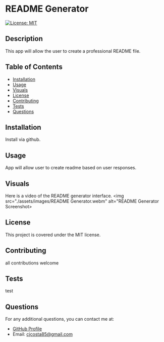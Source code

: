
  # README Generator
  [![License: MIT](https://img.shields.io/badge/License-MIT-yellow.svg)](https://opensource.org/licenses/MIT)
  ## Description
  This app will allow the user to create a professional README file.
  ## Table of Contents
  - [Installation](#installation)
  - [Usage](#usage)
  - [Visuals](#visuals)
  - [License](#license)
  - [Contributing](#contributing)
  - [Tests](#tests)
  - [Questions](#questions)
  ## Installation
  Install via github.
  ## Usage
  App will allow user to create readme based on user responses.
  ## Visuals
  Here is a video of the README generator interface.
  <img src="./assets/images/README Generator.webm" alt="README Generator Screenshot> 
  ## License
  This project is covered under the MIT license.
  ## Contributing
  all contributions welcome
  ## Tests
  test
  ## Questions
  For any additional questions, you can contact me at:
  - [GitHub Profile](https://github.com/supremecosta)
  - Email: cjcosta85@gmail.com
    
